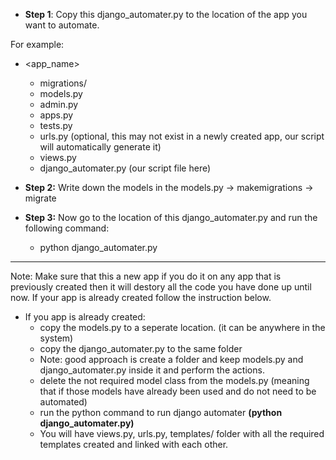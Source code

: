 + **Step 1**: Copy this django_automater.py to the location of the app you want to automate.

For example:

+ <app_name>
    + migrations/
    + models.py
    + admin.py
    + apps.py
    + tests.py
    + urls.py (optional, this may not exist in a newly created app, our script will automatically generate it)
    + views.py
    + django_automater.py (our script file here)

+ **Step 2:** Write down the models in the models.py -> makemigrations -> migrate

+ **Step 3:** Now go to the location of this django_automater.py and run the following command:
    + python django_automater.py



<hr style="
    border: 0;
    height: 1px;
    background-image: linear-gradient(to right, rgba(0, 0, 0, 0), rgba(0, 0, 0, 0.75), rgba(0, 0, 0, 0));
">

Note: Make sure that this a new app if you do it on any app that is previously created then it will destory all the code you have done up until now. If your app is already created follow the instruction below.

+ If you app is already created:
    + copy the models.py to a seperate location. (it can be anywhere in the system)
    + copy the django_automater.py to the same folder
    + Note: good approach is create a folder and keep models.py and django_automater.py inside it and perform the actions.
    + delete the not required model class from the models.py (meaning that if those models have already been used and do not need to be automated)
    + run the python command to run django automater **(python django_automater.py)**
    + You will have views.py, urls.py, templates/ folder with all the required templates created and linked with each other.


